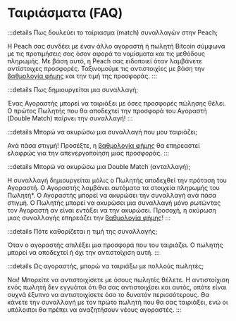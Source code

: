 # Ταιριάσματα (FAQ)

:::details Πως δουλεύει το ταίριασμα (match) συναλλαγών στην Peach;

Η Peach σας συνδέει με έναν άλλο αγοραστή ή πωλητή Bitcoin σύμφωνα με τις προτιμήσεις σας όσον αφορά τα νομίσματα και τις μεθόδους πληρωμής.
Με βάση αυτό, η Peach σας ειδοποιεί όταν λαμβάνετε αντίστοιχες προσφορές.
Ταξινομούμε τις αντιστοιχίες με βάση την [βαθμολογία  φήμης](/gr/faq/account/) και την τιμή της προσφοράς.
:::

:::details Πως δημιουργείται μια συναλλαγή;

Ένας Αγοραστής μπορεί να ταιριάξει με όσες προσφορές πώλησης θέλει.
Ο πρώτος Πωλητής που θα αποδεχτεί την προσφορά του Αγοραστή (Double Match) παίρνει την συναλλαγή!
:::

:::details Μπορώ να ακυρώσω μια συναλλαγή που μου ταιριάζει;

Ανά πάσα στιγμή!
Προσέξτε, η [βαθμολογία φήμης](/gr/faq/account/) θα επηρεαστεί ελαφρώς για την απενεργοποίηση μιας προσφοράς.
:::

:::details Μπορώ να ακυρώσω μια Double Match (ανταλλαγή);

Η συναλλαγή δημιουργείται μόλις ο Πωλητής αποδεχθεί την πρόταση του Αγοραστή.
Ο Αγοραστής λαμβάνει αυτόματα τα στοιχεία πληρωμής του Πωλητή*.
Ο Αγοραστής μπορεί να ακυρώσει την συναλλαγή ανά πάσα στιγμή.
Ο Πωλητής μπορεί να ακυρώσει μια συναλλαγή μόνο ρωτώντας τον Αγοραστή αν είναι εντάξει να την ακυρώσει.
Προσοχή, η ακύρωση μιας συναλλαγής επηρεάζει την [βαθμολογία φήμης](/gr/faq/account/)!
:::

:::details Πότε καθορίζεται η τιμή της συναλλαγής;

Όταν ο αγοραστής απιλέξει μια προσφορά που του ταιριάζει.
Ο πωλητής μπορεί να αποδεχτεί ή όχι την αντιστοίχιση αυτή.
:::

:::details Ως αγοραστής, μπορώ να ταιριάξω με πολλούς πωλητές;

Ναι! Μπορείτε να αντιστοιχίσετε με όσους πωλητές θέλετε. Η αντιστοίχιση ενός πωλητή δεν εγγυάται ότι θα σας αντιστοιχίσει και αυτός, οπότε είναι συχνά έξυπνο να αντιστοιχίσετε όσο το δυνατόν περισσότερους. Θα κάνετε την συναλλαγή με τον πρώτο πωλητή που θα σας ταιριάξει, ενώ οι υπόλοιποι θα πρέπει να αναζητήσουν νέους αγοραστές.
:::
